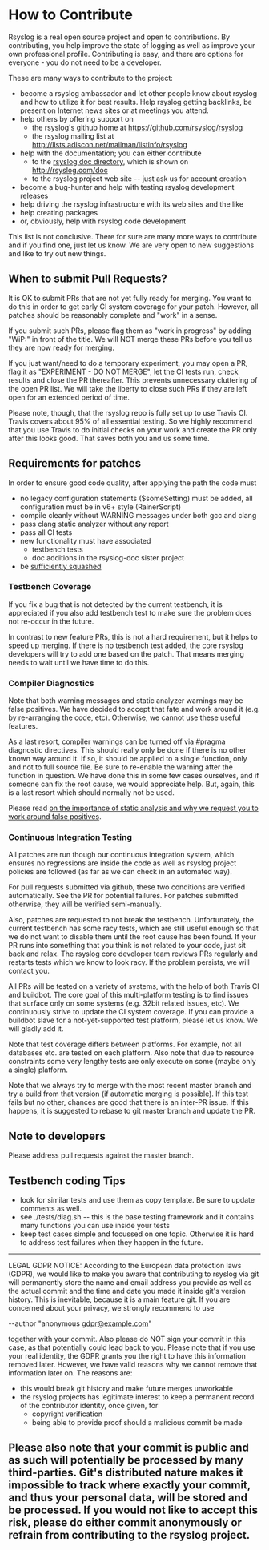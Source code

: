 # How to Contribute

Rsyslog is a real open source project and open to contributions.
By contributing, you help improve the state of logging as well as improve
your own professional profile. Contributing is easy, and there are options
for everyone - you do not need to be a developer.

These are many ways to contribute to the project:
 * become a rsyslog ambassador and let other people know about rsyslog and how to utilize it for best results. Help rsyslog getting backlinks, be present on Internet news sites or at meetings you attend.
 * help others by offering support on
   * the rsyslog's github home at https://github.com/rsyslog/rsyslog
   * the rsyslog mailing list at http://lists.adiscon.net/mailman/listinfo/rsyslog
 * help with the documentation; you can either contribute
   * to the [rsyslog doc directory](https://github.com/rsyslog/rsyslog-doc), which is shown on http://rsyslog.com/doc
   * to the rsyslog project web site -- just ask us for account creation
 * become a bug-hunter and help with testing rsyslog development releases
 * help driving the rsyslog infrastructure with its web sites and the like
 * help creating packages
 * or, obviously, help with rsyslog code development

This list is not conclusive. There for sure are many more ways to contribute and if you find one, just let us know. We are very open to new suggestions and like to try out new things.

## When to submit Pull Requests?

It is OK to submit PRs that are not yet fully ready for merging. You want to
do this in order to get early CI system coverage for your patch. However,
all patches should be reasonably complete and "work" in a sense.

If you submit such PRs, please flag them as "work in progress" by adding
"WiP:" in front of the title. We will NOT merge these PRs before you tell us
they are now ready for merging.

If you just want/need to do a temporary experiment, you may open a PR, flag it
as "EXPERIMENT - DO NOT MERGE", let the CI tests run, check results and close
the PR thereafter. This prevents unnecessary cluttering of the open PR list.
We will take the liberty to close such PRs if they are left open for an
extended period of time.

Please note, though, that the rsyslog repo is fully set up to use Travis CI.
Travis covers about 95% of all essential testing. So we highly recommend
that you use Travis to do initial checks on your work and create the PR
only after this looks good. That saves both you and us some time.

## Requirements for patches

In order to ensure good code quality, after applying the path the code must

- no legacy configuration statements ($someSetting) must be added,
  all configuration must be in v6+ style (RainerScript)
- compile cleanly without WARNING messages under both gcc and clang
- pass clang static analyzer without any report
- pass all CI tests
- new functionality must have associated
  * testbench tests
  * doc additions in the rsyslog-doc sister project
- be [sufficiently squashed](https://rainer.gerhards.net/2019/03/squash-your-pull-requests.html)

### Testbench Coverage

If you fix a bug that is not detected by the current testbench, it is
appreciated if you also add testbench test to make sure the problem does
not re-occur in the future.

In contrast to new feature PRs, this is not a hard requirement, but it
helps to speed up merging. If there is no testbench test added, the
core rsyslog developers will try to add one based on the patch. That
means merging needs to wait until we have time to do this.

### Compiler Diagnostics

Note that both warning messages and static analyzer warnings may be false
positives. We have decided to accept that fate and work around it (e.g. by
re-arranging the code, etc). Otherwise, we cannot use these useful features.

As a last resort, compiler warnings can be turned off via
   #pragma diagnostic
directives. This should really only be done if there is no other known
way around it. If so, it should be applied to a single function, only and
not to full source file. Be sure to re-enable the warning after the function
in question. We have done this in some few cases ourselves, and if someone
can fix the root cause, we would appreciate help. But, again, this is a
last resort which should normally not be used.

Please read [on the importance of static analysis and why we request you to work around false positives](https://rainer.gerhards.net/2018/06/why-static-code-analysis.html).

### Continuous Integration Testing

All patches are run though our continuous integration system, which ensures
no regressions are inside the code as well as rsyslog project policies are
followed (as far as we can check in an automated way).

For pull requests submitted via github, these two conditions are 
verified automatically. See the PR for potential failures. For patches
submitted otherwise, they will be verified semi-manually.

Also, patches are requested to not break the testbench. Unfortunately, the
current testbench has some racy tests, which are still useful enough so that
we do not want to disable them until the root cause has been found. If your
PR runs into something that you think is not related to your code, just sit
back and relax. The rsyslog core developer team reviews PRs regularly and
restarts tests which we know to look racy. If the problem persists, we will
contact you.

All PRs will be tested on a variety of systems, with the help of both Travis
CI and buildbot. The core goal of this multi-platform testing is to find
issues that surface only on some systems (e.g. 32bit related issues, etc).
We continuously strive to update the CI system coverage. If you can provide
a buildbot slave for a not-yet-supported test platform, please let us know.
We will gladly add it.

Note that test coverage differs between platforms. For example, not all
databases etc. are tested on each platform. Also note that due to resource
constraints some very lengthy tests are only execute on some (maybe only
a single) platform.

Note that we always try to merge with the most recent master branch and
try a build from that version (if automatic merging is possible). If this
test fails but no other, chances are good that there is an inter-PR issue.
If this happens, it is suggested to rebase to git master branch and update
the PR.

## Note to developers

Please address pull requests against the master branch.


## Testbench coding Tips

- look for similar tests and use them as copy template. Be sure to update
  comments as well.
- see ./tests/diag.sh -- this is the base testing framework and it contains
  many functions you can use inside your tests
- keep test cases simple and focussed on one topic. Otherwise it is hard to
  address test failures when they happen in the future.

-------------------------------------------------------------------------------------
LEGAL GDPR NOTICE:
According to the European data protection laws (GDPR), we would like to make you
aware that contributing to rsyslog via git will permanently store the
name and email address you provide as well as the actual commit and the
time and date you made it inside git's version history. This is inevitable,
because it is a main feature git. If you are concerned about your
privacy, we strongly recommend to use

--author "anonymous <gdpr@example.com>"

together with your commit. Also please do NOT sign your commit in this case,
as that potentially could lead back to you. Please note that if you use your
real identity, the GDPR grants you the right to have this information removed
later. However, we have valid reasons why we cannot remove that information
later on. The reasons are:

* this would break git history and make future merges unworkable
* the rsyslog projects has legitimate interest to keep a permanent record of the
  contributor identity, once given, for
  - copyright verification
  - being able to provide proof should a malicious commit be made

Please also note that your commit is public and as such will potentially be
processed by many third-parties. Git's distributed nature makes it impossible
to track where exactly your commit, and thus your personal data, will be stored
and be processed. If you would not like to accept this risk, please do either
commit anonymously or refrain from contributing to the rsyslog project.
-------------------------------------------------------------------------------------
